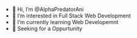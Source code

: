 - 👋 Hi, I’m @AlphaPredatorAni
- 👀 I’m interested in Full Stack Web Development
- 🌱 I’m currently learning Web Developemnt
- 🤩 Seeking for a Oppurtunity

<!---
AlphaPredatorAni/AlphaPredatorAni is a ✨ special ✨ repository because its `README.md` (this file) appears on your GitHub profile.
You can click the Preview link to take a look at your changes.
--->

